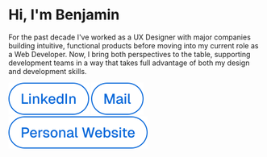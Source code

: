# Hi, I'm Benjamin

For the past decade I've worked as a UX Designer with major companies building intuitive, functional products before moving into my current role as a Web Developer. Now, I bring both perspectives to the table, supporting development teams in a way that takes full advantage of both my design and development skills.

<a href="https://www.linkedin.com/in/benjaminpfleghaar"><picture><source media="(prefers-color-scheme: dark)" srcset="assets/dark/linkedin.svg" type="image/svg+xml"><img alt="LinkedIn" src="assets/light/linkedin.svg"></picture></a>&nbsp;<a href="mailto:info@benjaminpfleghaar.com"><picture><source media="(prefers-color-scheme: dark)" srcset="assets/dark/mail.svg" type="image/svg+xml"><img alt="Mail" src="assets/light/mail.svg"></picture></a>&nbsp;<a href="https://www.benjaminpfleghaar.com"><picture><source media="(prefers-color-scheme: dark)" srcset="assets/dark/website.svg" type="image/svg+xml"><img alt="benjaminpfleghaar.com" src="assets/light/website.svg"></picture></a>